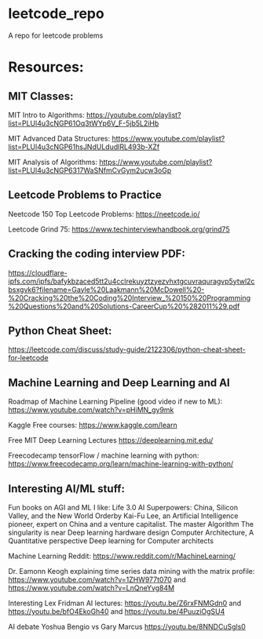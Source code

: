# leetcode_repo
A repo for leetcode problems

# Resources:

## MIT Classes:
MIT Intro to Algorithms:
https://youtube.com/playlist?list=PLUl4u3cNGP61Oq3tWYp6V_F-5jb5L2iHb

MIT Advanced Data Structures:
https://www.youtube.com/playlist?list=PLUl4u3cNGP61hsJNdULdudlRL493b-XZf

MIT Analysis of Algorithms:
https://www.youtube.com/playlist?list=PLUl4u3cNGP6317WaSNfmCvGym2ucw3oGp


## Leetcode Problems to Practice
Neetcode 150 Top Leetcode Problems:
https://neetcode.io/

Leetcode Grind 75:
https://www.techinterviewhandbook.org/grind75


## Cracking the coding interview PDF:
https://cloudflare-ipfs.com/ipfs/bafykbzaced5tt2u4cclrekuyztzyezvhxtgcuvraquragvp5ytwl2cbsxgvk6?filename=Gayle%20Laakmann%20McDowell%20-%20Cracking%20the%20Coding%20Interview_%20150%20Programming%20Questions%20and%20Solutions-CareerCup%20%282011%29.pdf

## Python Cheat Sheet:
https://leetcode.com/discuss/study-guide/2122306/python-cheat-sheet-for-leetcode


## Machine Learning and Deep Learning and AI
Roadmap of Machine Learning Pipeline (good video if new to ML):
https://www.youtube.com/watch?v=pHiMN_gy9mk

Kaggle Free courses:
https://www.kaggle.com/learn

Free MIT Deep Learning Lectures
https://deeplearning.mit.edu/

Freecodecamp tensorFlow / machine learning with python:
https://www.freecodecamp.org/learn/machine-learning-with-python/


## Interesting AI/ML stuff:
Fun books on AGI and ML I like:
Life 3.0
AI Superpowers: China, Silicon Valley, and the New World Orderby Kai-Fu Lee, an Artificial Intelligence pioneer, expert on China and a venture capitalist.
The master Algorithm
The singularity is near
Deep learning hardware design 
Computer Architecture, A Quantitative perspective 
Deep learning for Computer architects 

Machine Learning Reddit:
https://www.reddit.com/r/MachineLearning/

Dr. Eamonn Keogh explaining time series data mining with the matrix profile:
https://www.youtube.com/watch?v=1ZHW977t070 and https://www.youtube.com/watch?v=LnQneYvg84M

Interesting Lex Fridman AI lectures:
https://youtu.be/Z6rxFNMGdn0 and 
https://youtu.be/bfO4EkoGh40 and
https://youtu.be/4PuuziOgSU4

AI debate Yoshua Bengio vs Gary Marcus
https://youtu.be/8NNDCuSgls0
